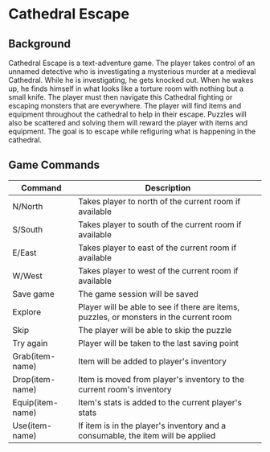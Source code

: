 # Cathedral Escape

## Background

Cathedral Escape is a text-adventure game. The player takes control of an unnamed detective who is
investigating a mysterious murder at a medieval Cathedral. While he is investigating, he gets knocked out.
When he wakes up, he finds himself in what looks like a torture room with nothing but a small knife. The player
must then navigate this Cathedral fighting or escaping monsters that are everywhere. The player will find
items and equipment throughout the cathedral to help in their escape. Puzzles will also be scattered and
solving them will reward the player with items and equipment. The goal is to escape while refiguring
what is happening in the cathedral.




## Game Commands
| Command           | Description                                                                                                |
| -----------       | -----------                                                                                                |
| N/North           | Takes player to north of the current room if available                                                     |
| S/South           | Takes player to south of the current room if available                                                     |
| E/East            | Takes player to east of the current room if available                                                      |
| W/West            | Takes player to west of the current room if available                                                      |
| Save game         | The game session will be saved                                                                             |
| Explore           | Player will be able to see if there are items, puzzles, or monsters in the current room                    |
| Skip              | The player will be able to skip the puzzle                                                                 |
| Try again         | Player will be taken to the last saving point                                                              |
| Grab(item-name)   | Item will be added to player's inventory                                                                   |
| Drop(item-name)   | Item is moved from player's inventory to the current room's inventory                                      |
| Equip(item-name)  | Item's stats is added to the current player's stats                                                        |
| Use(item-name)    | If item is in the player's inventory and a consumable, the item will be applied                            |                                                        | Attack            | When in combat mode, player can use this command to attack the monster until the monster's HP reaches zero |

